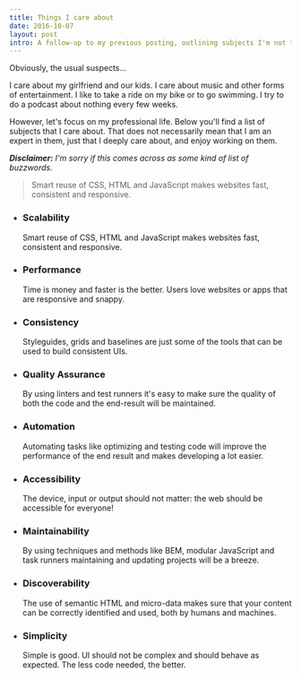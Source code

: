 ```yaml
---
title: Things I care about
date: 2016-10-07
layout: post
intro: A follow-up to my previous posting, outlining subjects I'm not that interested in.
---
```


<p class="lead">Obviously, the usual suspects...</p>

I care about my girlfriend and our kids. I care about music and other forms of entertainment. I like to take a ride on my bike or to go swimming. I try to do a podcast about nothing every few weeks.

However, let's focus on my professional life. Below you'll find a list of subjects that I care about. That does not necessarily mean that I am an expert in them, just that I deeply care about, and enjoy working on them.

*__Disclaimer:__ I'm sorry if this comes across as some kind of list of buzzwords.*

<blockquote>
    <p>Smart reuse of CSS, HTML and JavaScript makes websites fast, consistent and responsive.</p>
</blockquote>

<ul class="a-list-bare">
    <li>
        <h3>Scalability</h3>
        <p>Smart reuse of CSS, HTML and JavaScript makes websites fast, consistent and responsive.</p>
    </li>
    <li>
        <h3>Performance</h3>
        <p>Time is money and faster is the better. Users love websites or apps that are responsive and snappy.</p>
    </li>
    <li>
        <h3>Consistency</h3>
        <p>Styleguides, grids and baselines are just some of the tools that can be used to build consistent UIs.</p>
    </li>
    <li>
        <h3>Quality Assurance</h3>
        <p>By using linters and test runners it's easy to make sure the quality of both the code and the end-result will be maintained.</p>
    </li>
    <li>
        <h3>Automation</h3>
        <p>Automating tasks like optimizing and testing code will improve the performance of the end result and makes developing a lot easier.</p>
    </li>
    <li>
        <h3>Accessibility</h3>
        <p>The device, input or output should not matter: the web should be accessible for everyone!</p>
    </li>
    <li>
        <h3>Maintainability</h3>
        <p>By using techniques and methods like BEM, modular JavaScript and task runners maintaining and updating projects will be a breeze.</p>
    </li>
    <li>
        <h3>Discoverability</h3>
        <p>The use of semantic HTML and micro-data makes sure that your content can be correctly identified and used, both by humans and machines.</p>
    </li>
    <li>
        <h3>Simplicity</h3>
        <p>Simple is good. UI should not be complex and should behave as expected. The less code needed, the better.</p>
    </li>
</ul>